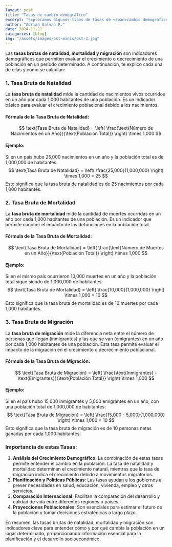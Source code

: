 ```yaml
---
layout: post
title: "Tasas de cambio demográfico"
excerpt: "Exploramos algunos tipos de tasas de <span>cambio demográfico</span> y sus causas"
author: "Adrian Galvan R."
date: 2024-11-21
categories: [blog]
img: "/assets/images/pst-minis/pst-3.jpg"
---
```



Las **tasas brutas de natalidad, mortalidad y migración** son indicadores demográficos que permiten evaluar el crecimiento o decrecimiento de una población en un período determinado. A continuación, te explico cada una de ellas y cómo se calculan:

### 1. Tasa Bruta de Natalidad
La **tasa bruta de natalidad** mide la cantidad de nacimientos vivos ocurridos en un año por cada 1,000 habitantes de una población. Es un indicador básico para evaluar el crecimiento poblacional debido a los nacimientos.

#### **Fórmula de la Tasa Bruta de Natalidad**:
$$
\text{Tasa Bruta de Natalidad} = \left( \frac{\text{Número de Nacimientos en un Año}}{\text{Población Total}} \right) \times 1,000
$$

#### **Ejemplo**:
Si en un país hubo 25,000 nacimientos en un año y la población total es de 1,000,000 de habitantes:
$$
\text{Tasa Bruta de Natalidad} = \left( \frac{25,000}{1,000,000} \right) \times 1,000 = 25
$$
Esto significa que la tasa bruta de natalidad es de 25 nacimientos por cada 1,000 habitantes.

### 2. Tasa Bruta de Mortalidad
La **tasa bruta de mortalidad** mide la cantidad de muertes ocurridas en un año por cada 1,000 habitantes de una población. Es un indicador que permite conocer el impacto de las defunciones en la población total.

#### **Fórmula de la Tasa Bruta de Mortalidad**:
$$
\text{Tasa Bruta de Mortalidad} = \left( \frac{\text{Número de Muertes en un Año}}{\text{Población Total}} \right) \times 1,000
$$

#### **Ejemplo**:
Si en el mismo país ocurrieron 10,000 muertes en un año y la población total sigue siendo de 1,000,000 de habitantes:
$$
\text{Tasa Bruta de Mortalidad} = \left( \frac{10,000}{1,000,000} \right) \times 1,000 = 10
$$
Esto significa que la tasa bruta de mortalidad es de 10 muertes por cada 1,000 habitantes.

### 3. Tasa Bruta de Migración
La **tasa bruta de migración** mide la diferencia neta entre el número de personas que llegan (inmigrantes) y las que se van (emigrantes) en un año por cada 1,000 habitantes de una población. Esta tasa permite evaluar el impacto de la migración en el crecimiento o decrecimiento poblacional.

#### **Fórmula de la Tasa Bruta de Migración**:
$$
\text{Tasa Bruta de Migración} = \left( \frac{\text{Inmigrantes} - \text{Emigrantes}}{\text{Población Total}} \right) \times 1,000
$$

#### **Ejemplo**:
Si en el país hubo 15,000 inmigrantes y 5,000 emigrantes en un año, con una población total de 1,000,000 de habitantes:
$$
\text{Tasa Bruta de Migración} = \left( \frac{15,000 - 5,000}{1,000,000} \right) \times 1,000 = 10
$$
Esto significa que la tasa bruta de migración es de 10 personas netas ganadas por cada 1,000 habitantes.

### Importancia de estas Tasas:
1. **Análisis del Crecimiento Demográfico**: La combinación de estas tasas permite entender el cambio en la población. La tasa de natalidad y mortalidad determinan el crecimiento natural, mientras que la tasa de migración indica el crecimiento debido a movimientos migratorios.
2. **Planificación y Políticas Públicas**: Las tasas ayudan a los gobiernos a prever necesidades en salud, educación, vivienda, empleo y otros servicios.
3. **Comparación Internacional**: Facilitan la comparación del desarrollo y calidad de vida entre diferentes regiones o países.
4. **Proyecciones Poblacionales**: Son esenciales para estimar el futuro de la población y tomar decisiones estratégicas a largo plazo.

En resumen, las tasas brutas de natalidad, mortalidad y migración son indicadores clave para entender cómo y por qué cambia la población en un lugar determinado, proporcionando información esencial para la planificación y el desarrollo socioeconómico.